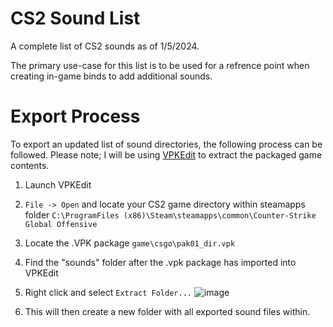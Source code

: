 # CS2 Sound List

A complete list of CS2 sounds as of 1/5/2024.

The primary use-case for this list is to be used for a refrence point when creating in-game binds to add additional sounds.

# Export Process

To export an updated list of sound directories, the following process can be followed.
Please note; I will be using [VPKEdit](https://developer.valvesoftware.com/wiki/VPKEdit) to extract the packaged game contents.

1. Launch VPKEdit
2. `File -> Open` and locate your CS2 game directory within steamapps folder `C:\ProgramFiles (x86)\Steam\steamapps\common\Counter-Strike Global Offensive`
3. Locate the .VPK package `game\csgo\pak01_dir.vpk`
4. Find the "sounds" folder after the .vpk package has imported into VPKEdit
5. Right click and select `Extract Folder...`
![image](https://github.com/redBDGR/CS2SoundList/assets/26995443/366bcef5-57ca-4b21-9e85-57ea74aa38c8)

6. This will then create a new folder with all exported sound files within.
